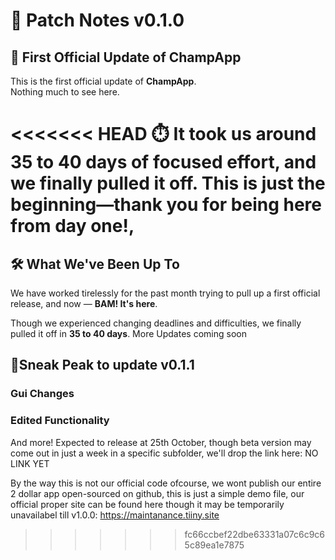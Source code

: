 # 📝 Patch Notes v0.1.0

## 🎉 First Official Update of ChampApp

This is the first official update of **ChampApp**.  
Nothing much to see here.

<<<<<<< HEAD
⏱️ It took us around 35 to 40 days of focused effort, and we finally pulled it off. This is just the beginning—thank you for being here from day one!,
=======
## 🛠️ What We've Been Up To

We have worked tirelessly for the past month trying to pull up a first official release, and now — **BAM! It's here**.

Though we experienced changing deadlines and difficulties, we finally pulled it off in **35 to 40 days**.
More Updates coming soon

## 🔭Sneak Peak to update v0.1.1

### Gui Changes
### Edited Functionality

And more!
Expected to release at 25th October, though beta version may come out in just a week in a specific subfolder, we'll drop the link here: NO LINK YET


By the way this is not our official code ofcourse, we wont publish our entire 2 dollar app open-sourced on github, this is just a simple demo file, our official proper site can be found here though it may be temporarily unavailabel till v1.0.0: https://maintanance.tiiny.site
>>>>>>> fc66ccbef22dbe63331a07c6c9c65c89ea1e7875
